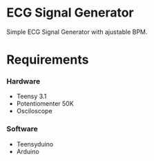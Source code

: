 ECG Signal Generator
====================

Simple ECG Signal Generator with ajustable BPM.

# Requirements

### Hardware
 - Teensy 3.1
 - Potentiomenter 50K
 - Osciloscope

### Software
 - Teensyduino
 - Arduino
